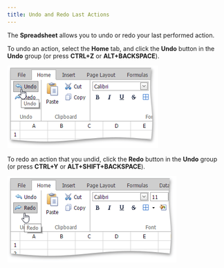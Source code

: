 ```yaml
---
title: Undo and Redo Last Actions
---
```

The **Spreadsheet** allows you to undo or redo your last performed action.

To undo an action, select the **Home** tab, and click the **Undo** button in the **Undo** group (or press **CTRL+Z** or **ALT+BACKSPACE**).

![EUD_ASPxSpreadsheet-Undo](../../../images/Img26012.png)

To redo an action that you undid, click the **Redo** button in the **Undo** group (or press **CTRL+Y** or **ALT+SHIFT+BACKSPACE**).

![EUD_ASPxSpreadsheet-Redo](../../../images/Img26013.png)